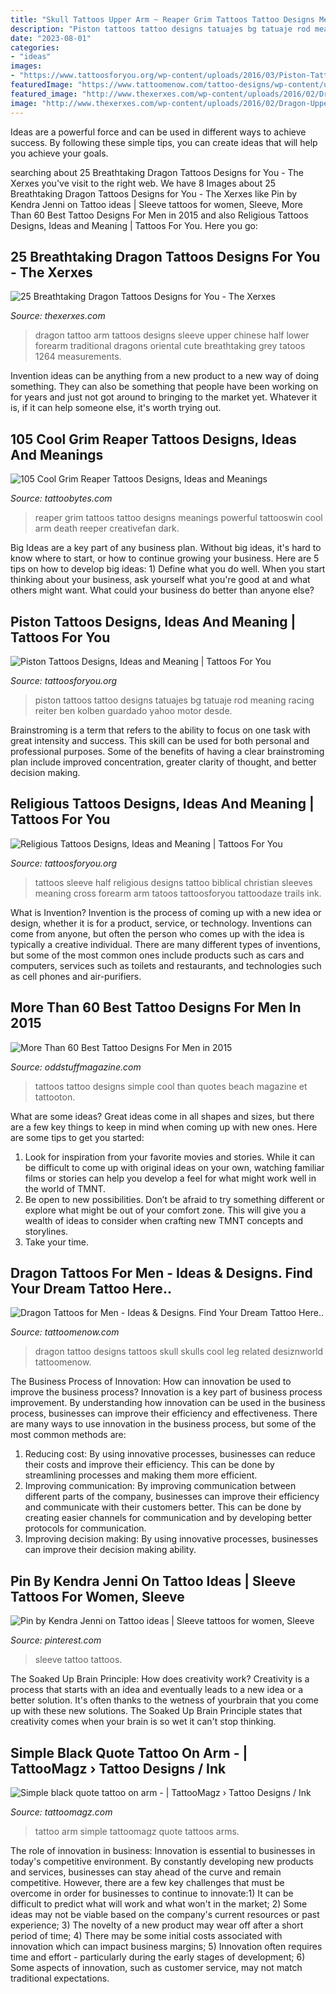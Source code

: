 ```yaml
---
title: "Skull Tattoos Upper Arm ~ Reaper Grim Tattoos Tattoo Designs Meanings Powerful Tattooswin Cool Arm Death Reeper Creativefan Dark"
description: "Piston tattoos tattoo designs tatuajes bg tatuaje rod meaning racing reiter ben kolben guardado yahoo motor desde"
date: "2023-08-01"
categories:
- "ideas"
images:
- "https://www.tattoosforyou.org/wp-content/uploads/2016/03/Piston-Tattoos-for-Men.jpg"
featuredImage: "https://www.tattoomenow.com/tattoo-designs/wp-content/uploads/2012/09/dragon_n_skulls.jpg"
featured_image: "http://www.thexerxes.com/wp-content/uploads/2016/02/Dragon-Upper-Arm-Tattoos.jpg"
image: "http://www.thexerxes.com/wp-content/uploads/2016/02/Dragon-Upper-Arm-Tattoos.jpg"
---
```



Ideas are a powerful force and can be used in different ways to achieve success. By following these simple tips, you can create ideas that will help you achieve your goals.

	

		
searching about 25 Breathtaking Dragon Tattoos Designs for You - The Xerxes you've visit to the right web. We have 8 Images about 25 Breathtaking Dragon Tattoos Designs for You - The Xerxes like Pin by Kendra Jenni on Tattoo ideas | Sleeve tattoos for women, Sleeve, More Than 60 Best Tattoo Designs For Men in 2015 and also Religious Tattoos Designs, Ideas and Meaning | Tattoos For You. Here you go:
		
    
## 25 Breathtaking Dragon Tattoos Designs For You - The Xerxes

<img loading=lazy src="http://www.thexerxes.com/wp-content/uploads/2016/02/Dragon-Upper-Arm-Tattoos.jpg" onerror="this.onerror=null;this.src='https://tse3.mm.bing.net/th?id=OIP.M1Vc7zeCkGmbSPRRFhDZTwHaLs&amp;pid=15.1';" alt="25 Breathtaking Dragon Tattoos Designs for You - The Xerxes">

_Source: thexerxes.com_

>dragon tattoo arm tattoos designs sleeve upper chinese half lower forearm traditional dragons oriental cute breathtaking grey tatoos 1264 measurements. 

	

Invention ideas can be anything from a new product to a new way of doing something. They can also be something that people have been working on for years and just not got around to bringing to the market yet. Whatever it is, if it can help someone else, it's worth trying out.

    
## 105 Cool Grim Reaper Tattoos Designs, Ideas And Meanings

<img loading=lazy src="https://www.tattoobytes.com/wp-content/uploads/2016/12/The-Grim-Reaper-Tattoo-on-Arm.jpg" onerror="this.onerror=null;this.src='https://tse4.mm.bing.net/th?id=OIP.WHonh5jfaYvZuZQgiHSjpwHaJ4&amp;pid=15.1';" alt="105 Cool Grim Reaper Tattoos Designs, Ideas and Meanings">

_Source: tattoobytes.com_

>reaper grim tattoos tattoo designs meanings powerful tattooswin cool arm death reeper creativefan dark. 

	

Big Ideas are a key part of any business plan. Without big ideas, it's hard to know where to start, or how to continue growing your business. Here are 5 tips on how to develop big ideas: 1) Define what you do well. When you start thinking about your business, ask yourself what you're good at and what others might want. What could your business do better than anyone else?

    
## Piston Tattoos Designs, Ideas And Meaning | Tattoos For You

<img loading=lazy src="https://www.tattoosforyou.org/wp-content/uploads/2016/03/Piston-Tattoos-for-Men.jpg" onerror="this.onerror=null;this.src='https://tse2.mm.bing.net/th?id=OIP.iFCGs0zbCNATx2xBfnm-GQHaNK&amp;pid=15.1';" alt="Piston Tattoos Designs, Ideas and Meaning | Tattoos For You">

_Source: tattoosforyou.org_

>piston tattoos tattoo designs tatuajes bg tatuaje rod meaning racing reiter ben kolben guardado yahoo motor desde. 

	

Brainstroming is a term that refers to the ability to focus on one task with great intensity and success. This skill can be used for both personal and professional purposes. Some of the benefits of having a clear brainstroming plan include improved concentration, greater clarity of thought, and better decision making.

    
## Religious Tattoos Designs, Ideas And Meaning | Tattoos For You

<img loading=lazy src="http://www.tattoosforyou.org/wp-content/uploads/2013/09/Pictures-of-Religious-Tattoos.jpg" onerror="this.onerror=null;this.src='https://tse3.mm.bing.net/th?id=OIP.7zVzKlnOgw2M28hXrsA2OQHaJ3&amp;pid=15.1';" alt="Religious Tattoos Designs, Ideas and Meaning | Tattoos For You">

_Source: tattoosforyou.org_

>tattoos sleeve half religious designs tattoo biblical christian sleeves meaning cross forearm arm tatoos tattoosforyou tattoodaze trails ink. 

	

What is Invention?
Invention is the process of coming up with a new idea or design, whether it is for a product, service, or technology. Inventions can come from anyone, but often the person who comes up with the idea is typically a creative individual. There are many different types of inventions, but some of the most common ones include products such as cars and computers, services such as toilets and restaurants, and technologies such as cell phones and air-purifiers.

    
## More Than 60 Best Tattoo Designs For Men In 2015

<img loading=lazy src="https://oddstuffmagazine.com/wp-content/uploads/2013/09/Best-tattoo-designs-for-Men-46-599x800.jpg" onerror="this.onerror=null;this.src='https://tse1.mm.bing.net/th?id=OIP.eKGJGQK9Bf9ieFuOnv-l-gHaJ5&amp;pid=15.1';" alt="More Than 60 Best Tattoo Designs For Men in 2015">

_Source: oddstuffmagazine.com_

>tattoos tattoo designs simple cool than quotes beach magazine et tattooton. 

	

What are some ideas?
Great ideas come in all shapes and sizes, but there are a few key things to keep in mind when coming up with new ones. Here are some tips to get you started: 
1. Look for inspiration from your favorite movies and stories. While it can be difficult to come up with original ideas on your own, watching familiar films or stories can help you develop a feel for what might work well in the world of TMNT. 
2. Be open to new possibilities. Don’t be afraid to try something different or explore what might be out of your comfort zone. This will give you a wealth of ideas to consider when crafting new TMNT concepts and storylines. 
3. Take your time.

    
## Dragon Tattoos For Men - Ideas &amp; Designs. Find Your Dream Tattoo Here..

<img loading=lazy src="https://www.tattoomenow.com/tattoo-designs/wp-content/uploads/2012/09/dragon_n_skulls.jpg" onerror="this.onerror=null;this.src='https://tse3.mm.bing.net/th?id=OIP.Y7jlAjRvhlb33TYNrpjF9wHaJ4&amp;pid=15.1';" alt="Dragon Tattoos for Men - Ideas &amp; Designs. Find Your Dream Tattoo Here..">

_Source: tattoomenow.com_

>dragon tattoo designs tattoos skull skulls cool leg related desiznworld tattoomenow. 

	

The Business Process of Innovation: How can innovation be used to improve the business process?
Innovation is a key part of business process improvement. By understanding how innovation can be used in the business process, businesses can improve their efficiency and effectiveness. There are many ways to use innovation in the business process, but some of the most common methods are: 
1) Reducing cost: By using innovative processes, businesses can reduce their costs and improve their efficiency. This can be done by streamlining processes and making them more efficient. 
2) Improving communication: By improving communication between different parts of the company, businesses can improve their efficiency and communicate with their customers better. This can be done by creating easier channels for communication and by developing better protocols for communication. 
3) Improving decision making: By using innovative processes, businesses can improve their decision making ability.

    
## Pin By Kendra Jenni On Tattoo Ideas | Sleeve Tattoos For Women, Sleeve

<img loading=lazy src="https://i.pinimg.com/736x/6d/50/65/6d50656a0ab0065b716d4dd487f8ddd2.jpg" onerror="this.onerror=null;this.src='https://tse2.mm.bing.net/th?id=OIP.z5VFJ-6B9ohYxYtpAkEXsQHaKL&amp;pid=15.1';" alt="Pin by Kendra Jenni on Tattoo ideas | Sleeve tattoos for women, Sleeve">

_Source: pinterest.com_

>sleeve tattoo tattoos. 

	

The Soaked Up Brain Principle: How does creativity work?
Creativity is a process that starts with an idea and eventually leads to a new idea or a better solution. It's often thanks to the wetness of yourbrain that you come up with these new solutions. The Soaked Up Brain Principle states that creativity comes when your brain is so wet it can't stop thinking.

    
## Simple Black Quote Tattoo On Arm - | TattooMagz › Tattoo Designs / Ink

<img loading=lazy src="https://tattoomagz.com/wp-content/uploads/2014/07/Simple-black-quote-tattoo-on-arm.jpg" onerror="this.onerror=null;this.src='https://tse2.mm.bing.net/th?id=OIP.WaqkWHHqV9uLSlhg_qRcOAHaE7&amp;pid=15.1';" alt="Simple black quote tattoo on arm - | TattooMagz › Tattoo Designs / Ink">

_Source: tattoomagz.com_

>tattoo arm simple tattoomagz quote tattoos arms. 

	

The role of innovation in business:
Innovation is essential to businesses in today's competitive environment. By constantly developing new products and services, businesses can stay ahead of the curve and remain competitive. However, there are a few key challenges that must be overcome in order for businesses to continue to innovate:1) It can be difficult to predict what will work and what won't in the market; 2) Some ideas may not be viable based on the company's current resources or past experience; 3) The novelty of a new product may wear off after a short period of time; 4) There may be some initial costs associated with innovation which can impact business margins; 5) Innovation often requires time and effort - particularly during the early stages of development; 6) Some aspects of innovation, such as customer service, may not match traditional expectations.

